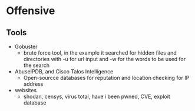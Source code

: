 # Offensive

## Tools

- Gobuster
  - brute force tool, in the example it searched for hidden files and directories with -u for url input and -w for the words to be used for the search
- AbuseIPDB, and Cisco Talos Intelligence
  - Open-sourcce databases for reputation and location checking for IP address
- websites
  - shodan, censys, virus total, have i been pwned, CVE, exploit database
